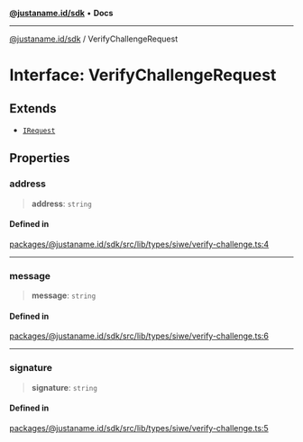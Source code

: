 [**@justaname.id/sdk**](../README.md) • **Docs**

***

[@justaname.id/sdk](../globals.md) / VerifyChallengeRequest

# Interface: VerifyChallengeRequest

## Extends

- [`IRequest`](IRequest.md)

## Properties

### address

> **address**: `string`

#### Defined in

[packages/@justaname.id/sdk/src/lib/types/siwe/verify-challenge.ts:4](https://github.com/JustaName-id/JustaName-sdk/blob/577c5c787ef18bf8ddf8b997f021738a0e8ca336/packages/@justaname.id/sdk/src/lib/types/siwe/verify-challenge.ts#L4)

***

### message

> **message**: `string`

#### Defined in

[packages/@justaname.id/sdk/src/lib/types/siwe/verify-challenge.ts:6](https://github.com/JustaName-id/JustaName-sdk/blob/577c5c787ef18bf8ddf8b997f021738a0e8ca336/packages/@justaname.id/sdk/src/lib/types/siwe/verify-challenge.ts#L6)

***

### signature

> **signature**: `string`

#### Defined in

[packages/@justaname.id/sdk/src/lib/types/siwe/verify-challenge.ts:5](https://github.com/JustaName-id/JustaName-sdk/blob/577c5c787ef18bf8ddf8b997f021738a0e8ca336/packages/@justaname.id/sdk/src/lib/types/siwe/verify-challenge.ts#L5)
